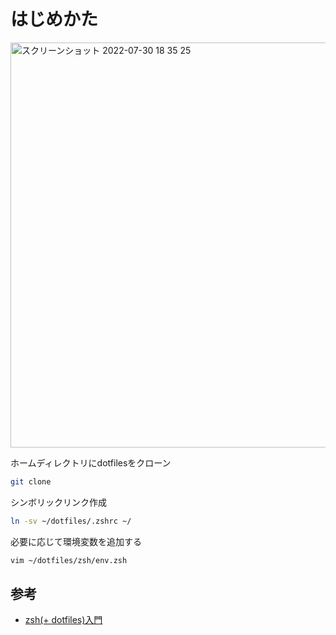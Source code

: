 # はじめかた

<img width="648" alt="スクリーンショット 2022-07-30 18 35 25" src="https://user-images.githubusercontent.com/63396746/181904585-e66ec5c1-395f-44a2-911e-3078d4da8d31.png">

ホームディレクトリにdotfilesをクローン

```sh
git clone
```

シンボリックリンク作成

```sh
ln -sv ~/dotfiles/.zshrc ~/
```

必要に応じて環境変数を追加する

```sh
vim ~/dotfiles/zsh/env.zsh
```

## 参考

- [zsh(+ dotfiles)入門](https://zenn.dev/k4zu/articles/zsh-tutorial)

